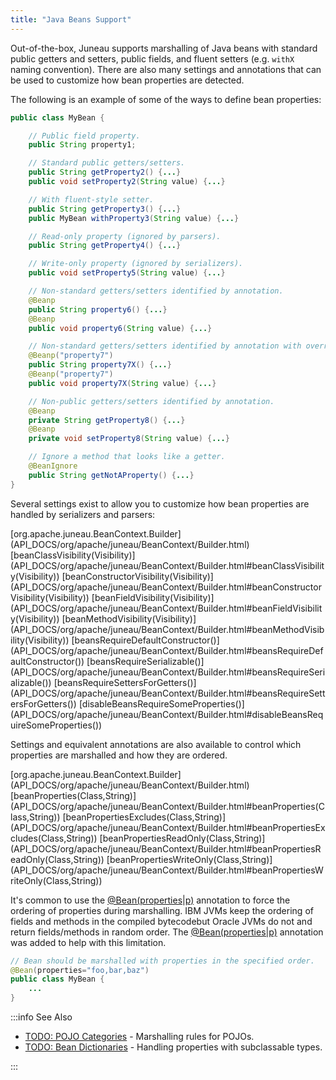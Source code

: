 ```yaml
---
title: "Java Beans Support"
---
```


Out-of-the-box, Juneau supports marshalling of Java beans with standard public getters and setters, public fields, and
fluent setters (e.g.
`withX` naming convention).
There are also many settings and annotations that can be used to customize how bean properties are detected.

The following is an example of some of the ways to define bean properties:

```java
public class MyBean {

    // Public field property.
    public String property1;

    // Standard public getters/setters.
    public String getProperty2() {...}
    public void setProperty2(String value) {...}

    // With fluent-style setter.
    public String getProperty3() {...}
    public MyBean withProperty3(String value) {...}

    // Read-only property (ignored by parsers).
    public String getProperty4() {...}

    // Write-only property (ignored by serializers).
    public void setProperty5(String value) {...}

    // Non-standard getters/setters identified by annotation.
    @Beanp
    public String property6() {...}
    @Beanp
    public void property6(String value) {...}

    // Non-standard getters/setters identified by annotation with overridden names.
    @Beanp("property7")
    public String property7X() {...}
    @Beanp("property7")
    public void property7X(String value) {...}

    // Non-public getters/setters identified by annotation.
    @Beanp
    private String getProperty8() {...}
    @Beanp
    private void setProperty8(String value) {...}

    // Ignore a method that looks like a getter.
    @BeanIgnore
    public String getNotAProperty() {...}
}
```

Several settings exist to allow you to customize how bean properties are handled by serializers and parsers:

<tree>
<node-0><java-class>[org.apache.juneau.BeanContext.Builder](API_DOCS/org/apache/juneau/BeanContext/Builder.html)</java-class></node-0>
<node-1><java-method>[beanClassVisibility(Visibility)](API_DOCS/org/apache/juneau/BeanContext/Builder.html#beanClassVisibility(Visibility))</java-method></node-1>
<node-1><java-method>[beanConstructorVisibility(Visibility)](API_DOCS/org/apache/juneau/BeanContext/Builder.html#beanConstructorVisibility(Visibility))</java-method></node-1>
<node-1><java-method>[beanFieldVisibility(Visibility)](API_DOCS/org/apache/juneau/BeanContext/Builder.html#beanFieldVisibility(Visibility))</java-method></node-1>
<node-1><java-method>[beanMethodVisibility(Visibility)](API_DOCS/org/apache/juneau/BeanContext/Builder.html#beanMethodVisibility(Visibility))</java-method></node-1>
<node-1><java-method>[beansRequireDefaultConstructor()](API_DOCS/org/apache/juneau/BeanContext/Builder.html#beansRequireDefaultConstructor())</java-method></node-1>
<node-1><java-method>[beansRequireSerializable()](API_DOCS/org/apache/juneau/BeanContext/Builder.html#beansRequireSerializable())</java-method></node-1>
<node-1><java-method>[beansRequireSettersForGetters()](API_DOCS/org/apache/juneau/BeanContext/Builder.html#beansRequireSettersForGetters())</java-method></node-1>
<node-1><java-method>[disableBeansRequireSomeProperties()](API_DOCS/org/apache/juneau/BeanContext/Builder.html#disableBeansRequireSomeProperties())</java-method></node-1>
</tree>

Settings and equivalent annotations are also available to control which properties are marshalled and how they are
ordered.

<tree>
<node-0><java-class>[org.apache.juneau.BeanContext.Builder](API_DOCS/org/apache/juneau/BeanContext/Builder.html)</java-class></node-0>
<node-1><java-method>[beanProperties(Class,String)](API_DOCS/org/apache/juneau/BeanContext/Builder.html#beanProperties(Class,String))</java-method></node-1>
<node-1><java-method>[beanPropertiesExcludes(Class,String)](API_DOCS/org/apache/juneau/BeanContext/Builder.html#beanPropertiesExcludes(Class,String))</java-method></node-1>
<node-1><java-method>[beanPropertiesReadOnly(Class,String)](API_DOCS/org/apache/juneau/BeanContext/Builder.html#beanPropertiesReadOnly(Class,String))</java-method></node-1>
<node-1><java-method>[beanPropertiesWriteOnly(Class,String)](API_DOCS/org/apache/juneau/BeanContext/Builder.html#beanPropertiesWriteOnly(Class,String))</java-method></node-1>
</tree>

It's common to use the [@Bean(properties|p)](API_DOCS/org/apache/juneau/annotation/Bean.html#properties) annotation to force the ordering of properties during marshalling.
IBM JVMs keep the ordering of fields and methods in the compiled bytecodebut Oracle JVMs do not and return fields/methods in random order.
The [@Bean(properties|p)](API_DOCS/org/apache/juneau/annotation/Bean.html#properties) annotation was added to help with this limitation.

```java
// Bean should be marshalled with properties in the specified order.
@Bean(properties="foo,bar,baz")
public class MyBean {
    ...
}
```

:::info See Also

- [TODO: POJO Categories](TODO.md) - Marshalling rules for POJOs.
- [TODO: Bean Dictionaries](TODO.md) - Handling properties with subclassable types.

:::